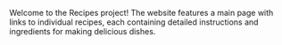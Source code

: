 Welcome to the Recipes project! The website features a main page with links to individual recipes, each containing detailed instructions and ingredients for making delicious dishes.

